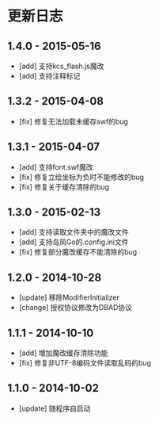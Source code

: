 # 更新日志

## 1.4.0 - 2015-05-16

- [add] 支持kcs_flash.js魔改
- [add] 支持注释标记

## 1.3.2 - 2015-04-08

- [fix] 修复无法加载未缓存swf的bug

## 1.3.1 - 2015-04-07

- [add] 支持font.swf魔改
- [fix] 修复立绘坐标为负时不能修改的bug
- [fix] 修复关于缓存清除的bug

## 1.3.0 - 2015-02-13

- [add] 支持读取文件夹中的魔改文件
- [add] 支持岛风Go的.config.ini文件
- [fix] 修复部分魔改缓存不能清除的bug

## 1.2.0 - 2014-10-28

- [update] 移除ModifierInitializer
- [change] 授权协议修改为DBAD协议

## 1.1.1 - 2014-10-10

- [add] 增加魔改缓存清除功能
- [fix] 修复非UTF-8编码文件读取乱码的bug

## 1.1.0 - 2014-10-02

- [update] 随程序自启动
